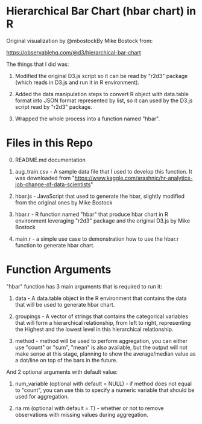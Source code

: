 # Hierarchical Bar Chart (hbar chart) in R

Original visualization by @mbostockBy Mike Bostock from:

https://observablehq.com/@d3/hierarchical-bar-chart

The things that I did was:

1. Modified the original D3.js script so it can be read by "r2d3" package (which reads in D3.js and run it in R environment).

2. Added the data manipulation steps to convert R object with data.table format into JSON format represented by list, so it can used by the D3.js script read by "r2d3" package.

3. Wrapped the whole process into a function named "hbar".

# Files in this Repo

0. README.md documentation 

1. aug_train.csv - A sample data file that I used to develop this function. 
   It was downloaded from "https://www.kaggle.com/arashnic/hr-analytics-job-change-of-data-scientists"

2. hbar.js - JavaScript that used to generate the hbar, slightly modified from the original ones by Mike Bostock

3. hbar.r - R function named "hbar" that produce hbar chart in R environment leveraging "r2d3" package and the original D3.js by Mike Bostock

4. main.r - a simple use case to demonstration how to use the hbar.r function to generate hbar chart.

# Function Arguments

"hbar" function has 3 main arguments that is required to run it:

1. data - A data.table object in the R environment that contains the data that will be used to generate hbar chart.

2. groupings - A vector of strings that contains the categorical variables that will form a hierarchical relationship, from left to right, representing the Highest and the lowest level in this hierarchical relationship.

3. method - method will be used to perform aggregation, you can either use "count" or "sum", "mean" is also available, but the output will not make sense at this stage, planning to show the average/median value as a dot/line on top of the bars in the future.

And 2 optional arguments with default value:

1. num_variable (optional with default = NULL) - if method does not equal to "count", you can use this to specify a numeric variable that should be used for aggregation.

2. na.rm (optional with default = T) - whether or not to remove observations with missing values during aggregation.
